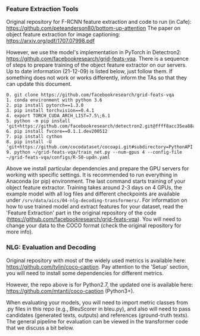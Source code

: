 ### Feature Extraction Tools

Original repository for F-RCNN feature extraction and code to run (in Cafe): https://github.com/peteanderson80/bottom-up-attention
The paper on object feature extraction for image captioning: https://arxiv.org/pdf/1707.07998.pdf

However, we use the model's implementation in PyTorch in Detectron2: https://github.com/facebookresearch/grid-feats-vqa.
There is a sequence of steps to prepare training of the object feature extractor on our servers. Up to date information (21-12-09) is listed below, just follow them. If something does not work or works differently, inform the TAs so that they can update this document.

```
0. git clone https://github.com/facebookresearch/grid-feats-vqa
1. conda environment with python 3.6
2. pip install pytorch==1.3.0
3. pip install torchvision==0.4.1
4. export TORCH_CUDA_ARCH_LIST=7.5\;6.1
5. python -m pip install 'git+https://github.com/facebookresearch/detectron2.git@ffff8acc35ea88ad1cb1806ab0f00b4c1c5dbfd9'
6. pip install fvcore==0.1.1.dev200512
7. pip install cython
8. pip install -U 'git+https://github.com/cocodataset/cocoapi.git#subdirectory=PythonAPI'
9. python ~/grid-feats-vqa/train_net.py --num-gpus 4 --config-file ~/grid-feats-vqa/configs/R-50-updn.yaml
```
Above we install particular dependencies and prepare the GPU servers for working with specific settings. It is recommended to run everything in Anaconda (or pip) environment. The last command starts training of your object feature extractor. Training takes around 2-3 days on 4 GPUs, the example model with all log files and different checkpoints are available under ```/srv/data/aics/04-nlg-decoding-transformers/```.
For information on how to use trained model and extract features for your dataset, read the 'Feature Extraction' part in the original repository of the code (https://github.com/facebookresearch/grid-feats-vqa). You will need to change your data to the COCO format (check the original repository for more info).

### NLG: Evaluation and Decoding

Original repository with most of the widely used metrics is available here: https://github.com/tylin/coco-caption.
Pay attention to the 'Setup' section, you will need to install some dependencies for different metrics.

However, the repo above is for Python2.7, the updated one is available here: https://github.com/mtanti/coco-caption (Python3+).

When evaluating your models, you will need to import metric classes from .py files in this repo (e.g., BleuScorer in bleu.py), and also will need to pass candidates (generated texts, outputs) and references (ground-truth texts). The general pipeline for evaluation can be viewed in the transformer code that we discuss a bit below.
